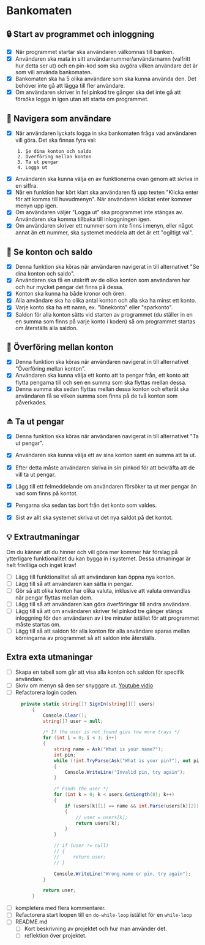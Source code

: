 # Bankomaten
## 🔒 Start av programmet och inloggning
- [x] När programmet startar ska användaren välkomnas till banken.
- [x] Användaren ska mata in sitt användarnummer/användarnamn (valfritt hur detta ser ut) och en pin-kod som ska avgöra vilken användare det är som vill använda bankomaten.
- [x] Bankomaten ska ha 5 olika användare som ska kunna använda den. Det behöver inte gå att lägga till fler användare.
- [x] Om användaren skriver in fel pinkod tre gånger ska det inte gå att försöka logga in igen utan att starta om programmet.

## 🧭 Navigera som användare

- [x]  När användaren lyckats logga in ska bankomaten fråga vad användaren vill göra. Det ska finnas fyra val:
    
```
    1. Se dina konton och saldo
    2. Överföring mellan konton
    3. Ta ut pengar
    4. Logga ut
```
    
- [x]  Användaren ska kunna välja en av funktionerna ovan genom att skriva in en siffra.
- [x]  När en funktion har kört klart ska användaren få upp texten "Klicka enter för att komma till huvudmenyn". När användaren klickat enter kommer menyn upp igen.
- [x]  Om användaren väljer "Logga ut" ska programmet inte stängas av. Användaren ska komma tillbaka till inloggningen igen.
- [x]  Om användaren skriver ett nummer som inte finns i menyn, eller något annat än ett nummer, ska systemet meddela att det är ett "ogiltigt val".

## 🔢 Se konton och saldo

- [x]  Denna funktion ska köras när användaren navigerat in till alternativet "Se dina konton och saldo".
- [x]  Användaren ska få en utskrift av de olika konton som användaren har och hur mycket pengar det finns på dessa.
- [x]  Konton ska kunna ha både kronor och ören.
- [x]  Alla användare ska ha olika antal konton och alla ska ha minst ett konto.
- [x]  Varje konto ska ha ett namn, ex. "lönekonto" eller "sparkonto".
- [x]  Saldon för alla konton sätts vid starten av programmet (du ställer in en en summa som finns på varje konto i koden) så om programmet startas om återställs alla saldon.

## 🔁 Överföring mellan konton

- [x]  Denna funktion ska köras när användaren navigerat in till alternativet "Överföring mellan konton".
- [x]  Användaren ska kunna välja ett konto att ta pengar från, ett konto att flytta pengarna till och sen en summa som ska flyttas mellan dessa.
- [x]  Denna summa ska sedan flyttas mellan dessa konton och efteråt ska användaren få se vilken summa som finns på de två konton som påverkades.

## ⏏️ Ta ut pengar
- [x]  Denna funktion ska köras när användaren navigerat in till alternativet "Ta ut pengar".
- [x]  Användaren ska kunna välja ett av sina konton samt en summa att ta ut.
- [x]  Efter detta måste användaren skriva in sin pinkod för att bekräfta att de vill ta ut pengar.
- [x]  Lägg till ett felmeddelande om användaren försöker ta ut mer pengar än vad som finns på kontot.
- [x]  Pengarna ska sedan tas bort från det konto som valdes.
- [x]  Sist av allt ska systemet skriva ut det nya saldot på det kontot.


## 💡 Extrautmaningar

Om du känner att du hinner och vill göra mer kommer här förslag på ytterligare funktionalitet du kan bygga in i systemet. Dessa utmaningar är helt frivilliga och inget krav!

- [ ]  Lägg till funktionalitet så att användaren kan öppna nya konton.
- [ ]  Lägg till så att användaren kan sätta in pengar.
- [ ]  Gör så att olika konton har olika valuta, inklusive att valuta omvandlas när pengar flyttas mellan dem.
- [ ]  Lägg till så att användaren kan göra överföringar till andra användare.
- [ ]  Lägg till så att om användaren skriver fel pinkod tre gånger stängs inloggning för den användaren av i tre minuter istället för att programmet måste startas om.
- [ ]  Lägg till så att saldon för alla konton för alla användare sparas mellan körningarna av programmet så att saldon inte återställs.

## Extra exta utmaningar

- [ ] Skapa en tabell som går att visa alla konton och saldon för specifik användare.
- [ ] Skriv om menyn så den ser snyggare ut. [Youtube vidio](https://www.youtube.com/watch?v=YyD1MRJY0qI) 
- [ ] Refactorera login coden.
  ```C#
    private static string[]? SignIn(string[][] users)
        {
            Console.Clear();
            string[]? user = null;

            /* If the user is not found givs tow more trays */
            for (int i = 0; i < 3; i++)
            {
                string name = Ask("What is your name?");
                int pin;
                while (!int.TryParse(Ask("What is your pin?"), out pin))
                {
                    Console.WriteLine("Invalid pin, try again");
                }

                /* Finds the user */
                for (int k = 0; k < users.GetLength(0); k++)
                {
                    if (users[k][1] == name && int.Parse(users[k][2]) == pin)
                    {
                        // user = users[k];
                        return users[k];
                    }
                }

                // if (user != null)
                // {
                //     return user;
                // }

                Console.WriteLine("Wrong name or pin, try again");
            }

            return user;
        }
  ```
- [ ] kompletera med flera kommentarer.
- [ ] Refactorera start loopen till en `do-while-loop` istället för en `while-loop`
- [ ] README.md
    - [ ] Kort beskrivning av projektet och hur man använder det.
    - [ ] reflektion över projektet.